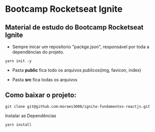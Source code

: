# Bootcamp  Rocketseat Ignite 
## Material de estudo do Bootcamp  Rocketseat Ignite 
* Sempre inicar um repositorio "packge.json", responsável por toda a dependências do projeto.
```term
yarn init -y 
```

* Pasta <b>public</b> fica todo os arquivos publicos(img, favicon, index)

* Pasta <b>src</b> fica todas os arquivos





















## Como baixar o projeto:
```term
git clone git@github.com:moraes3000/ignite-fundamentos-reactjs.git
```
Instalar as Dependências 
```term
yarn install
```
